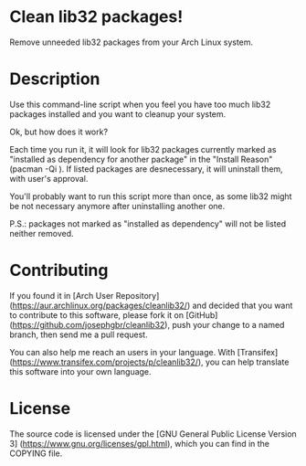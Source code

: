 # Clean lib32 packages!

Remove unneeded lib32 packages from your Arch Linux system.

# Description

Use this command-line script when you feel you have too much lib32 packages installed and you want to cleanup your system.

Ok, but how does it work?

Each time you run it, it will look for lib32 packages currently marked as "installed as dependency for another package" in the "Install Reason" (pacman -Qi <pkg>). If listed packages are desnecessary, it will uninstall them, with user's approval.

You'll probably want to run this script more than once, as some lib32 might be not necessary anymore after uninstalling another one.

P.S.: packages not marked as "installed as dependency" will not be listed neither removed.

# Contributing

If you found it in [Arch User Repository] (https://aur.archlinux.org/packages/cleanlib32/) and decided that you want to contribute to this software, please fork it on [GitHub] (https://github.com/josephgbr/cleanlib32), push your change to a named branch, then send me a pull request.

You can also help me reach an users in your language. With [Transifex] (https://www.transifex.com/projects/p/cleanlib32/), you can help translate this software into your own language.

# License

The source code is licensed under the [GNU General Public License Version 3] (https://www.gnu.org/licenses/gpl.html), which you can find in the COPYING file.

